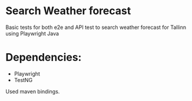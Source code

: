 # Search Weather forecast

Basic tests for both e2e and API test to search weather forecast for Tallinn using Playwright Java

# Dependencies:
- Playwright
- TestNG

Used maven bindings. 
